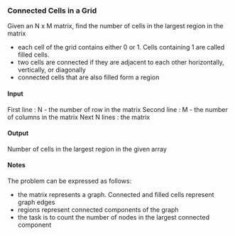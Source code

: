 ### Connected Cells in a Grid

Given an N x M matrix, find the number of cells in the largest region in the matrix
- each cell of the grid contains either 0 or 1. Cells containing 1 are called filled cells.
- two cells are connected if they are adjacent to each other horizontally, vertically, or diagonally
- connected cells that are also filled form a region

#### Input

First line : N - the number of row in the matrix
Second line : M - the number of columns in the matrix
Next N lines : the matrix

#### Output

Number of cells in the largest region in the given array

#### Notes

The problem can be expressed as follows:
- the matrix represents a graph. Connected and filled cells represent graph edges
- regions represent connected components of the graph
- the task is to count the number of nodes in the largest connected component
